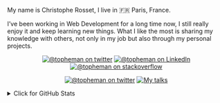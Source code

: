 My name is Christophe Rosset, I live in 🇫🇷 Paris, France.

I’ve been working in Web Development for a long time now, I still really enjoy it and keep learning new things. What I like the most is sharing my knowledge with others, not only in my job but also through my personal projects.

<p align="center">
    <a href="https://twitter.com/topheman"><img alt="@topheman on twitter" src="https://img.shields.io/badge/-twitter-1DA1F2?style=flat-square&logo=twitter&logoColor=white"></a>
    <a href="https://www.linkedin.com/in/topheman"><img alt="@topheman on LinkedIn" src="https://img.shields.io/badge/-LinkedIn-2867B2?style=flat-square&logo=linkedin&logoColor=white"></a>
    <a href="http://stackoverflow.com/users/2733488/topheman"><img alt="@topheman on stackoverflow" src="https://img.shields.io/badge/-stackoverflow-f48024?style=flat-square&logo=stackoverflow&logoColor=white"></a>
</p>
<p align="center">
    <a href="http://labs.topheman.com"><img alt="@topheman on twitter" src="https://img.shields.io/badge/-My%20Projects-900000?style=for-the-badge&logo=code&logoColor=white"></a>
    <a href="https://topheman.github.io/talks/"><img alt="My talks" src="https://img.shields.io/badge/-My%20talks-FF0000?style=for-the-badge&logo=youtube&logoColor=white"></a>
</p>

<details>
<summary>Click for GitHub Stats</summary>
  <p align="center"><img alt="GitHub Stats" src="https://github-readme-stats.vercel.app/api?username=topheman&show_icons=true&hide=contribs&icon_color=000000&hide_border=true">
</p>
</details>
